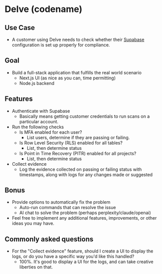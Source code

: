 # Delve (codename)

## Use Case

- A customer using Delve needs to check whether their [Supabase](https://supabase.com) configuration is set up properly for compliance.

## Goal

- Build a full-stack application that fulfills the real world scenario
  - Next.js UI (as nice as you can, time permitting)
  - Node.js backend

## Features

- Authenticate with Supabase
  - Basically means getting customer credentials to run scans on a particular account.
- Run the following checks
  - Is MFA enabled for each user?
    - List users, determine if they are passing or failing.
  - Is Row Level Security (RLS) enabled for all tables?
    - List, then determine status
  - Is Point in Time Recovery (PITR) enabled for all projects?
    - List, then determine status
- Collect evidence
  - Log the evidence collected on passing or failing status with timestamps, along with logs for any changes made or suggested

## Bonus

- Provide options to automatically fix the problem
  - Auto-run commands that can resolve the issue
  - AI chat to solve the problem (perhaps perplexity/claude/openai)
- Feel free to implement any additional features, improvements, or other ideas you may have.

## Commonly asked questions

- For the "Collect evidence" feature, should I create a UI to display the logs, or do you have a specific way you'd like this handled?
  - 100%. It's good to display a UI for the logs, and can take creative liberties on that.

